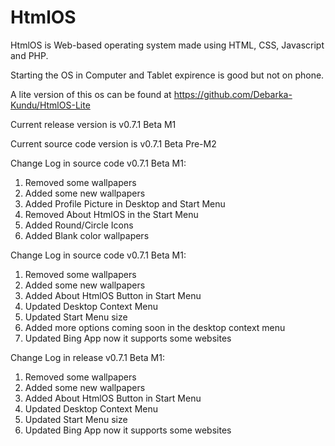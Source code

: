 # HtmlOS

HtmlOS is Web-based operating system made using HTML, CSS, Javascript and PHP.

Starting the OS in Computer and Tablet expirence is good but not on phone.

A lite version of this os can be found at https://github.com/Debarka-Kundu/HtmlOS-Lite

Current release version is v0.7.1 Beta M1

Current source code version is v0.7.1 Beta Pre-M2

Change Log in source code v0.7.1 Beta M1:
1. Removed some wallpapers
2. Added some new wallpapers
3. Added Profile Picture in Desktop and Start Menu
4. Removed About HtmlOS in the Start Menu
5. Added Round/Circle Icons
6. Added Blank color wallpapers

Change Log in source code v0.7.1 Beta M1:
1. Removed some wallpapers
2. Added some new wallpapers
3. Added About HtmlOS Button in Start Menu
4. Updated Desktop Context Menu
5. Updated Start Menu size
6. Added more options coming soon in the desktop context menu
7. Updated Bing App now it supports some websites

Change Log in release v0.7.1 Beta M1:
1. Removed some wallpapers
2. Added some new wallpapers
3. Added About HtmlOS Button in Start Menu
4. Updated Desktop Context Menu
5. Updated Start Menu size
6. Updated Bing App now it supports some websites
